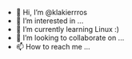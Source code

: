 - 👋 Hi, I’m @klakierrros
- 👀 I’m interested in ...
- 🌱 I’m currently learning Linux :)
- 💞️ I’m looking to collaborate on ...
- 📫 How to reach me ...

<!---
klakierrros/klakierrros is a ✨ special ✨ repository because its `README.md` (this file) appears on your GitHub profile.
You can click the Preview link to take a look at your changes.
--->
